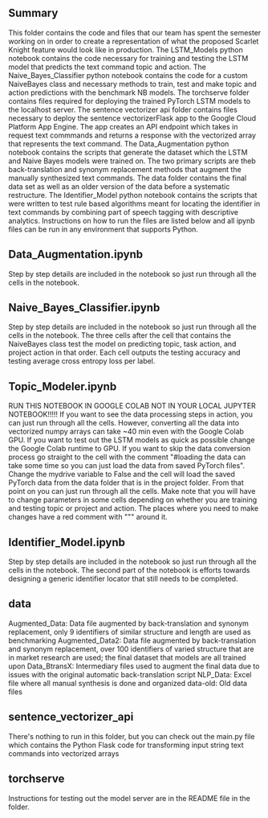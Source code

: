 Summary 
--------
This folder contains the code and files that our team has spent the semester working on in order to create a representation
of what the proposed Scarlet Knight feature would look like in production. The LSTM_Models python notebook contains the code necessary
for training and testing the LSTM model that predicts the text command topic and action. The Naive_Bayes_Classifier python notebook
contains the code for a custom NaiveBayes class and necessary methods to train, test and make topic and action predictions with the benchmark NB models.
The torchserve folder contains files required for deploying the trained PyTorch LSTM models to the localhost server. The sentence vectorizer
api folder contains files necessary to deploy the sentence vectorizerFlask app to the Google Cloud Platform App Engine. The app creates an API
endpoint which takes in request text commmands and returns a response with the vectorized array that represents the text command. The Data_Augmentation
python notebook contains the scripts that generate the dataset which the LSTM and Naive Bayes models were trained on. The two primary scripts are theb
back-translation and synonym replacement methods that augment the manually synthesized text commands. The data folder contains the final data set as well as
an older version of the data before a systematic restructure. The Identifier_Model python notebook contains the scripts that were written to test rule based
algorithms meant for locating the identifier in text commands by combining part of speech tagging with descriptive analytics. Instructions on how to run the files
are listed below and all ipynb files can be run in any environment that supports Python.

Data_Augmentation.ipynb
-----------------------------
Step by step details are included in the notebook so just run through all the cells in the notebook.

Naive_Bayes_Classifier.ipynb
-----------------------------
Step by step details are included in the notebook so just run through all the cells in the notebook. The three cells after the cell that contains
the NaiveBayes class test the model on predicting topic, task action, and project action in that order. Each cell outputs the testing accuracy and 
testing average cross entropy loss per label.

Topic_Modeler.ipynb
----------------------
RUN THIS NOTEBOOK IN GOOGLE COLAB NOT IN YOUR LOCAL JUPYTER NOTEBOOK!!!!! If you want to see the data processing steps in action, you can just
run through all the cells. However, converting all the data into vectorized numpy arrays can take ~40 min even with the Google Colab GPU. If you 
want to test out the LSTM models as quick as possible change the Google Colab runtime to GPU. If you want to skip the data conversion process
go straight to the cell with the comment "#loading the data can take some time so you can just load the data from saved PyTorch files". Change
the mydrive variable to False and the cell will load the saved PyTorch data from the data folder that is in the project folder. From that point on you 
can just run through all the cells. Make note that you will have to change parameters in some cells depending on whether you are training and testing 
topic or project and action. The places where you need to make changes have a red comment with """ around it. 

Identifier_Model.ipynb
-----------------------
Step by step details are included in the notebook so just run through all the cells in the notebook. The second part of the notebook is efforts towards
designing a generic identifier locator that still needs to be completed.

data
-----------------------------
Augmented_Data: Data file augmented by back-translation and synonym replacement, only 9 identifiers of similar structure and length are used as benchmarking
Augmented_Data2: Data file augmented by back-translation and synonym replacement, over 100 identifiers of varied structure that are in market research are used;
                 the final dataset that models are all trained upon
Data_BtransX: Intermediary files used to augment the final data due to issues with the original automatic back-translation script
NLP_Data: Excel file where all manual synthesis is done and organized
data-old: Old data files


sentence_vectorizer_api 
-----------------------
There's nothing to run in this folder, but you can check out the main.py file which contains the Python Flask code for transforming input string text commands 
into vectorized arrays 

torchserve
-----------
Instructions for testing out the model server are in the README file in the folder.  

